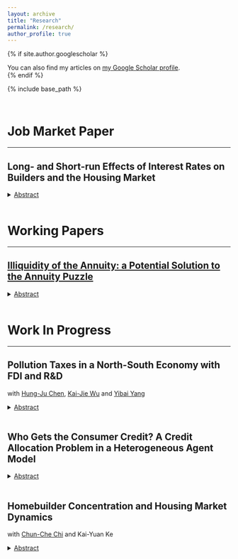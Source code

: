 ```yaml
---
layout: archive
title: "Research"
permalink: /research/
author_profile: true
---
```


{% if site.author.googlescholar %}
  <div class="wordwrap">You can also find my articles on <a href="{{site.author.googlescholar}}">my Google Scholar profile</a>.</div>
{% endif %}

{% include base_path %}

<head>
  <meta charset="UTF-8">
  <title>Katex</title>
  <link rel="stylesheet" href="https://cdn.jsdelivr.net/npm/katex@0.11.1/dist/katex.min.css" integrity="sha384-zB1R0rpPzHqg7Kpt0Aljp8JPLqbXI3bhnPWROx27a9N0Ll6ZP/+DiW/UqRcLbRjq" crossorigin="anonymous">
  <script defer src="https://cdn.jsdelivr.net/npm/katex@0.11.1/dist/katex.min.js" integrity="sha384-y23I5Q6l+B6vatafAwxRu/0oK/79VlbSz7Q9aiSZUvyWYIYsd+qj+o24G5ZU2zJz" crossorigin="anonymous"></script>
  <script defer src="https://cdn.jsdelivr.net/npm/katex@0.11.1/dist/contrib/auto-render.min.js" integrity="sha384-kWPLUVMOks5AQFrykwIup5lo0m3iMkkHrD0uJ4H5cjeGihAutqP0yW0J6dpFiVkI" crossorigin="anonymous" onload="renderMathInElement(document.body);"></script>
</head>



<br>

# Job Market Paper
***

## Long- and Short-run Effects of Interest Rates on Builders and the Housing Market

<details>
    <summary><u>Abstract</u></summary><p> 
  This paper shows effects of real interest rates on builders and the housing market in the long run and during the transitional dynamics under fixed-rate mortgages (FRM). I develop a heterogeneous agent model with different structures of mortgages and liquid assets, lumpy adjustment of housing, and the construction sector with time to build to decompose effects of interest rates on housing prices. I find that, in a long-run stationary equilibrium, there are heterogeneous response of policy functions of households and the distribution effect affecting the housing demand, while an increase in interest rates always deter construction. When interest rates temporarily increase, the distribution effect is weak since it needs time for households to shift to the new distribution. Therefore, the negative response of builders can partially offset or  overturn the decrease of price from a lower demand in the short run. I show that the housing price dynamics can be opposite between economies with and without the builder. By calibrating the model, instead of the lock-in effect, builders' negative response to interest rates is the main force of the recent high housing price under rising rates.  
</p>
</details> <br> 

# Working Papers
***

## [Illiquidity of the Annuity: a Potential Solution to the Annuity Puzzle](https://juilinchen.github.io/files/Draft_Annuity_Puzzle.pdf) 

<details>
    <summary><u>Abstract</u></summary>
    <p>Annuity puzzle refers to the inconsistency between theoretical results and empirical data on annuity demand. In this paper, we construct a monetary general equilibrium dynastic model with money and annuities. There are two dimensions of an asset: return and liquidity. The bequest motive is an important factor that lowers liquidity of annuity. When the liquidity of annuities is too low, it would generate a theoretical result in which the annuity accounts for almost zero percent in the retirement wealth. A higher inflation rate reduces the value of money, and a stronger bequest motive reduces the liquidity of the annuity. Consequently, a higher bequest motive and a lower inflation rate reduce the demand for the annuity, which generates the theoretical result being consistent with empirical data.
</p>
</details> <br> 


# Work In Progress
***

## Pollution Taxes in a North-South Economy with FDI and R&D
with [Hung-Ju Chen](https://hjcntu.weebly.com), [Kai-Jie Wu](https://sites.google.com/view/kai-jiewu/) and [Yibai Yang](https://yibaiyang.weebly.com)

<details>
    <summary><u>Abstract</u></summary><p> 
    
</p>
</details> <br> 

## Who Gets the Consumer Credit? A Credit Allocation Problem in a Heterogeneous Agent Model

<details>
    <summary><u>Abstract</u></summary><p> 
 This paper aims to provide a quantitative framework to analyze the effect of housing price on non-homeowners’
consumption and consumption inequality via the credit channel. Empirically, the unsecured debt accounts for a
higher household debt fraction when housing prices drop after 2000. In addition, non-homeowner’s share of debts
increases when the housing price drops. Theoretically, non-homeowners do not have houses on their balance
sheets, hence housing prices do not directly affect non-homeowners’ consumption. However, a higher housing
price can crowd out the unsecured debt via the credit market by increasing the pledgeability of houses and
mortgage balance. This paper builds an Aiyagari-type model with endogenous housing and saving-borrowing
choices and shows that an increase in housing prices loosens the mortgage borrowing constraint and crowds
out unsecured debts. The model-generated pattern shows that low-wealth households are non-homeowners who
finance through unsecured debts, the middle-class households are non-homeonwers who save, while high-wealth
households are homeowners who finance through secured and unsecured debts. Throughout this credit channel,
a higher housing price decreases non-homeowners’ debt share and non-homeowners’ consumption.   
</p>
</details> <br> 

## Homebuilder Concentration and Housing Market Dynamics
with [Chun-Che Chi](https://www.chunchechi.com) and Kai-Yuan Ke

<details>
    <summary><u>Abstract</u></summary><p> 
    
</p>
</details> <br> 